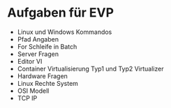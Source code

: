 # Aufgaben für EVP

+ Linux und Windows Kommandos
+ Pfad Angaben
+ For Schleife in Batch
+ Server Fragen
+ Editor VI
+ Container Virtualisierung Typ1 und Typ2 Virtualizer
+ Hardware Fragen
+ Linux Rechte System
+ OSI Modell
+ TCP IP